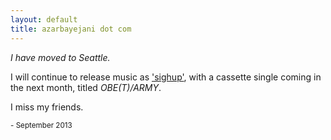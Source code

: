 ```yaml
---
layout: default
title: azarbayejani dot com
---
```



*I have moved to Seattle.*

I will continue to release music as ['sighup'](http://sighup.co),
with a cassette single coming in the next month, titled
*OBE(T)/ARMY*.

I miss my friends.

<small>
- September 2013
</small>

